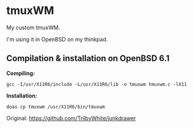 # tmuxWM
My custom tmuxWM.

I'm using it in OpenBSD on my thinkpad.

## Compilation & installation on OpenBSD 6.1

**Compiling:**
```
gcc -I/usr/X11R6/include -L/usr/X11R6/lib -o tmuxwm tmuxwm.c -lX11
```
**Installation:**
```
doas cp tmuxwm /usr/X11R6/bin/tmuxwm
```

Original: https://github.com/TrilbyWhite/junkdrawer
